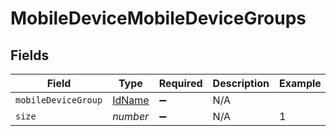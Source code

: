 # MobileDeviceMobileDeviceGroups


## Fields

| Field                                   | Type                                    | Required                                | Description                             | Example                                 |
| --------------------------------------- | --------------------------------------- | --------------------------------------- | --------------------------------------- | --------------------------------------- |
| `mobileDeviceGroup`                     | [IdName](../../models/shared/idname.md) | :heavy_minus_sign:                      | N/A                                     |                                         |
| `size`                                  | *number*                                | :heavy_minus_sign:                      | N/A                                     | 1                                       |